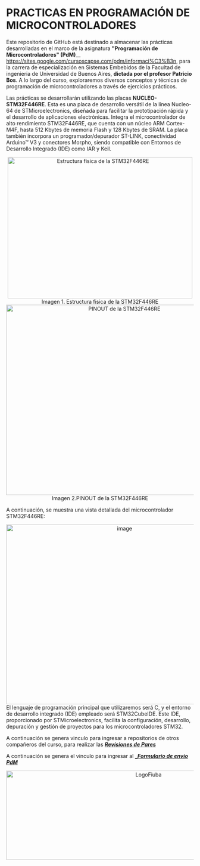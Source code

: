 # PRACTICAS EN PROGRAMACIÓN DE MICROCONTROLADORES

Este repositorio de GitHub está destinado a almacenar las prácticas desarrolladas en el marco de la asignatura **"Programación de Microcontroladores" (PdM)**__ https://sites.google.com/cursoscapse.com/pdm/informaci%C3%B3n, para la carrera de especialización en Sistemas Embebidos de la Facultad de ingenieria de Universidad de Buenos Aires, **dictada por el profesor Patricio Bos**. A lo largo del curso, exploraremos diversos conceptos y técnicas de programación de microcontroladores a través de ejercicios prácticos.

Las prácticas se desarrollarán utilizando las placas **NUCLEO-STM32F446RE**. Esta es una placa de desarrollo versátil de la línea Nucleo-64 de STMicroelectronics, diseñada para facilitar la prototipación rápida y el desarrollo de aplicaciones electrónicas. Integra el microcontrolador de alto rendimiento STM32F446RE, que cuenta con un núcleo ARM Cortex-M4F, hasta 512 Kbytes de memoria Flash y 128 Kbytes de SRAM. La placa también incorpora un programador/depurador ST-LINK, conectividad Arduino™ V3 y conectores Morpho, siendo compatible con Entornos de Desarrollo Integrado (IDE) como IAR y Keil.
<div align="center">
<img width="496" height="379" alt="Estructura fisica de la STM32F446RE" src="https://github.com/user-attachments/assets/4ac15114-8f29-41d1-9d06-65104876e565" />
</div>
<div align="center">
Imagen 1. Estructura fisica de la STM32F446RE
</div>

<div align="center">
<img width="619" height="510" alt="PINOUT de la STM32F446RE" src="https://github.com/user-attachments/assets/6163f76f-a3a4-4497-9bbc-5bc3e9165036" />
</div>
<div align="center">
Imagen 2.PINOUT de la STM32F446RE 
</div>


A continuación, se muestra una vista detallada del microcontrolador STM32F446RE:


<div align="center">
<img width="620" height="482" alt="image" src="https://github.com/user-attachments/assets/0f6ab5ab-a9d9-47cc-af76-1cf8f9115b9b" />
</div>
El lenguaje de programación principal que utilizaremos será C, y el entorno de desarrollo integrado (IDE) empleado será STM32CubeIDE. Este IDE, proporcionado por STMicroelectronics, facilita la configuración, desarrollo, depuración y gestión de proyectos para los microcontroladores STM32.

A continuación se genera vinculo para ingresar a repositorios de otros compañeros del curso, para realizar las [**_Revisiones de Pares_**](https://docs.google.com/spreadsheets/d/1HzADZs-0CLlUJJO3HVow9YBQr32Byg_0SYztoK0Rcnw/edit?pli=1&gid=310710103#gid=310710103)

A continuación se genera el vinculo para ingresar al [**__Formulario de envio PdM_**](https://docs.google.com/forms/d/e/1FAIpQLSfg_Q2AEBmDZb_-0n2Pb2udjNEZx0brsL3lii4RE3uhhaPUYg/viewform)

<div align="center">
<img width="749" height="239" alt="LogoFiuba" src="https://github.com/user-attachments/assets/47583657-6b38-4119-af70-ab37c109877f" />
</div>
